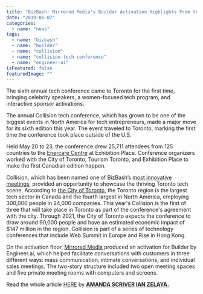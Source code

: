 ```yaml
---
title: "BizBash: Mirrored Media's Builder Activation Highlights From the First Collision Tech Conference in Canada"
date: "2019-06-07"
categories: 
  - name: "news"
tags: 
  - name: "bizbash"
  - name: "builder"
  - name: "collision"
  - name: "collision-tech-conference"
  - name: "engineer-ai"
isFeatured: false
featuredImage: ""
---
```


The sixth annual tech conference came to Toronto for the first time, bringing celebrity speakers, a women-focused tech program, and interactive sponsor activations.

The annual Collision tech conference, which has grown to be one of the biggest events in North America for tech entrepreneurs, made a major move for its sixth edition this year. The event traveled to Toronto, marking the first time the conference took place outside of the U.S.

Held May 20 to 23, the conference drew 25,711 attendees from 125 countries to the [Enercare Centre](https://www.bizbash.com/venue-directory/conference-centers-convention-centers-auditoriums/auditoriums/venue/13395915/enercare-centre) at Exhibition Place. Conference organizers worked with the City of Toronto, Tourism Toronto, and Exhibition Place to make the first Canadian edition happen.

Collision, which has been named one of BizBash’s [most innovative meetings](https://www.bizbash.com/corporate/media-gallery/13483266/most-innovative-meetings-2018-8-collision-conference), provided an opportunity to showcase the thriving Toronto tech scene. According to [the City of Toronto](https://www.newswire.ca/news-releases/the-city-of-toronto-welcomes-the-first-of-three-collision-technology-conferences-837295829.html), the Toronto region is the largest tech sector in Canada and the fourth largest in North America, employing 300,000 people in 24,000 companies. This year's Collision is the first of three that will take place in Toronto as part of the conference's agreement with the city. Through 2021, the City of Toronto expects the conference to draw around 90,000 people and have an estimated economic impact of $147 million in the region. Collision is part of a series of technology conferences that include Web Summit in Europe and Rise in Hong Kong.

On the activation floor, [Mirrored Media](https://www.bizbash.com/supplier-directory/event-meeting-planning-marketing-pr/event-planning-marketing-firms/supplier/13458422/mirrored-media) produced an activation for Builder by Engineer.ai, which helped facilitate conversations with customers in three different ways: mass communication, intimate conversations, and individual sales meetings. The two-story structure included two open meeting spaces and five private meeting rooms with computers and screens.

Read the whole article [HERE](https://www.bizbash.com/production-strategy/strategy/media-gallery/21071697/2019-collision-tech-conference-sponsor-activations) by **[AMANDA SCRIVER](https://www.bizbash.com/authors/contact/13202251/amanda-scriver) [IAN ZELAYA.](https://www.bizbash.com/authors/contact/13169230/ian-zelaya)**
